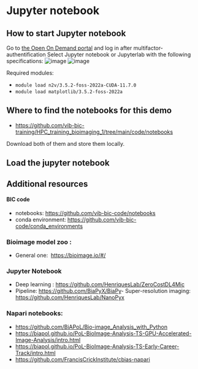 # Jupyter notebook

## How to start Jupyter notebook
Go to [the Open On Demand portal](https://tier1.hpc.ugent.be/) and log in after multifactor-authentification
Select Jupyter notebook or Jupyterlab with the following specifications: 
![image](https://github.com/vib-bic-training/HPC_training_bioimaging_1/assets/103046100/22283052-525a-45b6-a9c7-16a9d0f5b56c)
![image](https://github.com/vib-bic-training/HPC_training_bioimaging_1/assets/103046100/f5a5562d-a972-4f75-a8f2-5dd203158581)

Required modules:
- `module load n2v/3.5.2-foss-2022a-CUDA-11.7.0`
- `module load matplotlib/3.5.2-foss-2022a`

## Where to find the notebooks for this demo
- https://github.com/vib-bic-training/HPC_training_bioimaging_1/tree/main/code/notebooks

Download both of them and store them locally.

## Load the jupyter notebook



## Additional resources
#### BIC code
- notebooks: https://github.com/vib-bic-code/notebooks
- conda environment: https://github.com/vib-bic-code/conda_environments

### Bioimage model zoo :​
- General one: ​ https://bioimage.io/#/​
### Jupyter Notebook 
- Deep learning : https://github.com/HenriquesLab/ZeroCostDL4Mic 
- Pipeline: https://github.com/BiaPyX/BiaPy
​- Super-resolution imaging: https://github.com/HenriquesLab/NanoPyx 

### Napari notebooks: ​
- https://github.com/BiAPoL/Bio-image_Analysis_with_Python
- https://biapol.github.io/PoL-BioImage-Analysis-TS-GPU-Accelerated-Image-Analysis/intro.html
- https://biapol.github.io/PoL-BioImage-Analysis-TS-Early-Career-Track/intro.html
- https://github.com/FrancisCrickInstitute/cbias-napari
